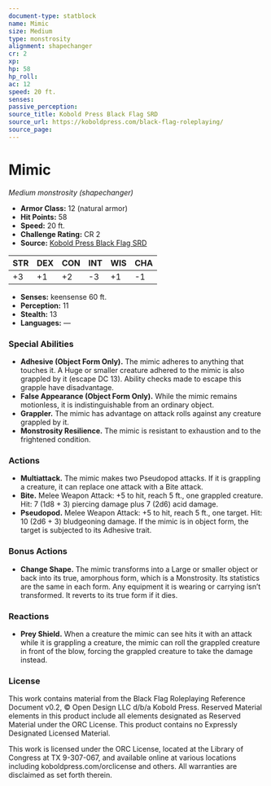 ```yaml
---
document-type: statblock
name: Mimic
size: Medium
type: monstrosity
alignment: shapechanger
cr: 2
xp: 
hp: 58
hp_roll: 
ac: 12
speed: 20 ft.
senses: 
passive_perception: 
source_title: Kobold Press Black Flag SRD
source_url: https://koboldpress.com/black-flag-roleplaying/
source_page: 
---
```


# Mimic

*Medium monstrosity (shapechanger)*

- **Armor Class:** 12 (natural armor)
- **Hit Points:** 58
- **Speed:** 20 ft.
- **Challenge Rating:** CR 2
- **Source:** [Kobold Press Black Flag SRD](https://koboldpress.com/black-flag-roleplaying/)

| STR | DEX | CON | INT | WIS | CHA |
| --- | --- | --- | --- | --- | --- |
| +3 | +1 | +2 | -3 | +1 | -1 |

- **Senses:** keensense 60 ft.
- **Perception:** 11
- **Stealth:** 13
- **Languages:** —

### Special Abilities

- **Adhesive (Object Form Only).** The mimic adheres to anything that touches it. A Huge or smaller creature adhered to the mimic is also grappled by it (escape DC 13). Ability checks made to escape this grapple have disadvantage.
- **False Appearance (Object Form Only).** While the mimic remains motionless, it is indistinguishable from an ordinary object.
- **Grappler.** The mimic has advantage on attack rolls against any creature grappled by it.
- **Monstrosity Resilience.** The mimic is resistant to exhaustion and to the frightened condition.

### Actions

- **Multiattack.** The mimic makes two Pseudopod attacks. If it is grappling a creature, it can replace one attack with a Bite attack.
- **Bite.** Melee Weapon Attack: +5 to hit, reach 5 ft., one grappled creature. Hit: 7 (1d8 + 3) piercing damage plus 7 (2d6) acid damage.
- **Pseudopod.** Melee Weapon Attack: +5 to hit, reach 5 ft., one target. Hit: 10 (2d6 + 3) bludgeoning damage. If the mimic is in object form, the target is subjected to its Adhesive trait.

### Bonus Actions

- **Change Shape.** The mimic transforms into a Large or smaller object or back into its true, amorphous form, which is a Monstrosity. Its statistics are the same in each form. Any equipment it is wearing or carrying isn’t transformed. It reverts to its true form if it dies.

### Reactions

- **Prey Shield.** When a creature the mimic can see hits it with an attack while it is grappling a creature, the mimic can roll the grappled creature in front of the blow, forcing the grappled creature to take the damage instead.

### License

This work contains material from the Black Flag Roleplaying Reference Document v0.2, © Open Design LLC d/b/a Kobold Press. Reserved Material elements in this product include all elements designated as Reserved Material under the ORC License. This product contains no Expressly Designated Licensed Material.

This work is licensed under the ORC License, located at the Library of Congress at TX 9-307-067, and available online at various locations including koboldpress.com/orclicense and others. All warranties are disclaimed as set forth therein.
